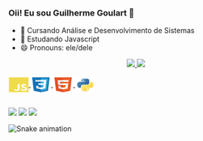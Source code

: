 ### Oii! Eu sou Guilherme Goulart 👋

- 🔭 Cursando Análise e Desenvolvimento de Sistemas
- 🌱 Estudando Javascript
- 😄 Pronouns: ele/dele

<div align="center">
  <a href="https://github.com/guilhermegoulart">
    <img height="180em" src="https://github-readme-stats.vercel.app/api?username=guilhermegoulart&show_icons=true&theme=nightowl&include_all_commits=true&count_private=true"/>
    <img height="140em" src="https://github-readme-stats.vercel.app/api/top-langs/?username=guilhermegoulart&layout=compact&langs_count=7&theme=nightowl"/>
    
</div>
  
<div style="display: inline_block"><br>
  <img align="center" alt="Gui-Js" height="30" width="40" src="https://raw.githubusercontent.com/devicons/devicon/master/icons/javascript/javascript-plain.svg">
  <img align="center" alt="Gui-CSS" height="30" width="40" src="https://raw.githubusercontent.com/devicons/devicon/master/icons/css3/css3-original.svg">
  <img align="center" alt="Gui-HTML" height="30" width="40" src="https://raw.githubusercontent.com/devicons/devicon/master/icons/html5/html5-original.svg">
  <img align="center" alt="Gui-Python" height="30" width="40" src="https://raw.githubusercontent.com/devicons/devicon/master/icons/python/python-original.svg">
  
  ##
  
  <div>
    <a href="https://www.linkedin.com/in/guilherme-goulart-magela-0439551bb/" target="_blank"><img src="https://img.shields.io/badge/-LinkedIn-%230077B5?style=for-the-badge&logo=linkedin&logoColor=white" target="_blank"></a> 
    <a href="https://www.instagram.com/guilherme_goulart.m/" target="_blank"><img src="https://img.shields.io/badge/-Instagram-%23E4405F?style=for-the-badge&logo=instagram&logoColor=black" target="_blank"></a>
     <a href = "mailto:guilhermegoulartmagela@gmail.com
"><img src="https://img.shields.io/badge/-Gmail-%23333?style=for-the-badge&logo=gmail&logoColor=white" target="_blank"></a>
  
  ![Snake animation](https://github.com/guilhermegoulart/guilhermegoulart/blob/output/github-contribution-grid-snake.svg)
  
  </div>
  
